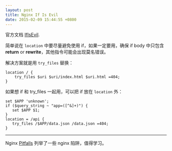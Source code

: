 ```yaml
---
layout: post
title: Nginx If Is Evil
date: 2015-02-09 15:44:55 +0800
---
```


官方文档 [IfIsEvil][1].

简单说在 `location` 中要尽量避免使用 if，如果一定要用，确保 if body 中只包含 **return** or **rewrite**，其他指令可能会出现莫名错误。

解决方案就是用 `try_files` 替换：

```
location / {
    try_files $uri $uri/index.html $uri.html =404;
}
```

如果想 if 和 try_files 一起用，可以把 if 放在 `location` 外：

```
set $APP 'unknown';
if ($query_string ~ "app=([^&]+)") {
   set $APP $1;
}
location = /api {
   try_files /$APP/data.json /data.json =404;
}
```

----

Nginx [Pitfalls][2] 列举了一些 nginx 陷阱，值得学习。

[1]:http://wiki.nginx.org/IfIsEvil
[2]:http://wiki.nginx.org/Pitfalls
